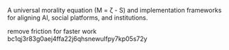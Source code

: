 A universal morality equation (M = ζ - S) and implementation frameworks for aligning AI, social platforms, and institutions.

remove friction for faster work
bc1qj3r83g0aej4ffa22j6qhsnewulfpy7kp05s72y
